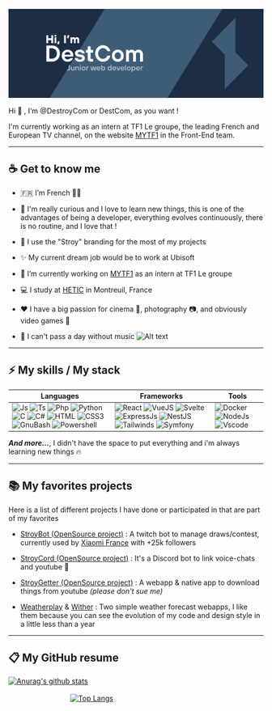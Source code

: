 [![MasterHead](./assets/gitbanner.png)](https://github.com/DestroyCom)

Hi 👋 , I’m @DestroyCom or DestCom, as you want !

I'm currently working as an intern at TF1 Le groupe, the leading French and European TV channel, on the website [MYTF1](https://www.tf1.fr) in the Front-End team.

---

## :coffee: Get to know me

- :fr: I’m French :baguette_bread::croissant:

- :eyes: I'm really curious and I love to learn new things, this is one of the advantages of being a developer, everything evolves continuously, there is no routine, and I love that !

- :tada: I use the "Stroy" branding for the most of my projects

- :sparkles: My current dream job would be to work at Ubisoft

- :telescope: I’m currently working on [MYTF1](https://www.tf1.fr) as an intern at TF1 Le groupe

- :computer: I study at [HETIC](https://www.hetic.net/) in Montreuil, France

- :heart: I have a big passion for cinema :movie_camera:, photography :camera:, and obviously video games :space_invader:

- :musical_note: I can't pass a day without music
  ![Alt text](https://spotify-recently-played-readme.vercel.app/api?user=21niv2ytohcklfghl57l7fzba&width=600&count=3)

---

## :zap: My skills / My stack

| Languages                                                                                                                                                                                                                                                                                                                                                                                                                                                                                                                                                                                                                                                                                                                                                                                                                                                                                                                                                                                                                                         | Frameworks                                                                                                                                                                                                                                                                                                                                                                                                                                                                                                                                                                                                                                                                                                                                                          | Tools                                                                                                                                                                                                                                                                                                                                |
| ------------------------------------------------------------------------------------------------------------------------------------------------------------------------------------------------------------------------------------------------------------------------------------------------------------------------------------------------------------------------------------------------------------------------------------------------------------------------------------------------------------------------------------------------------------------------------------------------------------------------------------------------------------------------------------------------------------------------------------------------------------------------------------------------------------------------------------------------------------------------------------------------------------------------------------------------------------------------------------------------------------------------------------------------- | ------------------------------------------------------------------------------------------------------------------------------------------------------------------------------------------------------------------------------------------------------------------------------------------------------------------------------------------------------------------------------------------------------------------------------------------------------------------------------------------------------------------------------------------------------------------------------------------------------------------------------------------------------------------------------------------------------------------------------------------------------------------- | ------------------------------------------------------------------------------------------------------------------------------------------------------------------------------------------------------------------------------------------------------------------------------------------------------------------------------------ |
| ![Js](https://img.shields.io/badge/JavaScript-323330?style=for-the-badge&logo=javascript&logoColor=F7DF1E) ![Ts](https://img.shields.io/badge/TypeScript-007ACC?style=for-the-badge&logo=typescript&logoColor=white) ![Php](https://img.shields.io/badge/PHP-777BB4?style=for-the-badge&logo=php&logoColor=white) ![Python](https://img.shields.io/badge/Python-FFD43B?style=for-the-badge&logo=python&logoColor=blue) ![C](https://img.shields.io/badge/C-00599C?style=for-the-badge&logo=c&logoColor=white) ![C#](https://img.shields.io/badge/C%23-239120?style=for-the-badge&logo=c-sharp&logoColor=white) ![HTML](https://img.shields.io/badge/HTML5-E34F26?style=for-the-badge&logo=html5&logoColor=white) ![CSS3](https://img.shields.io/badge/CSS3-1572B6?style=for-the-badge&logo=css3&logoColor=white) ![GnuBash](https://img.shields.io/badge/GNU%20Bash-4EAA25?style=for-the-badge&logo=GNU%20Bash&logoColor=white) ![Powershell](https://img.shields.io/badge/powershell-5391FE?style=for-the-badge&logo=powershell&logoColor=white) | ![React](https://img.shields.io/badge/React-20232A?style=for-the-badge&logo=react&logoColor=61DAFB) ![VueJS](https://img.shields.io/badge/Vue.js-35495E?style=for-the-badge&logo=vuedotjs&logoColor=4FC08D) ![Svelte](https://img.shields.io/badge/Svelte-4A4A55?style=for-the-badge&logo=svelte&logoColor=FF3E00)![ExpressJs](https://img.shields.io/badge/Express.js-000000?style=for-the-badge&logo=express&logoColor=white) ![NestJS](https://img.shields.io/badge/nestjs-E0234E?style=for-the-badge&logo=nestjs&logoColor=white) ![Tailwinds](https://img.shields.io/badge/Tailwind_CSS-38B2AC?style=for-the-badge&logo=tailwind-css&logoColor=white) ![Symfony](https://img.shields.io/badge/Symfony-000000?style=for-the-badge&logo=Symfony&logoColor=white) | ![Docker](https://img.shields.io/badge/Docker-2CA5E0?style=for-the-badge&logo=docker&logoColor=whit) ![NodeJs](https://img.shields.io/badge/Node.js-339933?style=for-the-badge&logo=nodedotjs&logoColor=white) ![Vscode](https://img.shields.io/badge/VSCode-0078D4?style=for-the-badge&logo=visual%20studio%20code&logoColor=white) |

**_And more..._**, I didn't have the space to put everything and i'm always learning new things :fire:

---

## :books: My favorites projects

Here is a list of different projects I have done or participated in that are part of my favorites

- [StroyBot (OpenSource project)](https://github.com/DestroyCom/StroyBot) : A twitch bot to manage draws/contest, currently used by [Xiaomi France](https://www.twitch.tv/xiaomifrance) with +25k followers

- [StroyCord (OpenSource project)](https://github.com/DestroyCom/StroyCord) : It's a Discord bot to link voice-chats and youtube :eyes:

- [StroyGetter (OpenSource project)](https://github.com/DestroyCom/StroyGetter) : A webapp & native app to download things from youtube _(please don't sue me)_

- [Weatherplay](https://github.com/DestCom-Technical-Test/weatherplay) & [Wither](https://github.com/DestCom-Student-Projects/Wither-Forecast) : Two simple weather forecast webapps, I like them because you can see the evolution of my code and design style in a little less than a year

---

## :clipboard: My GitHub resume

[![Anurag's github stats](https://github-readme-stats.vercel.app/api?username=destroycom&show_icons=true&theme=prussian)](https://github.com/DestroyCom)                                                                                                                                                                [![Top Langs](https://github-readme-stats.vercel.app/api/top-langs/?username=destroycom&theme=prussian)](https://github.com/DestroyCom)
